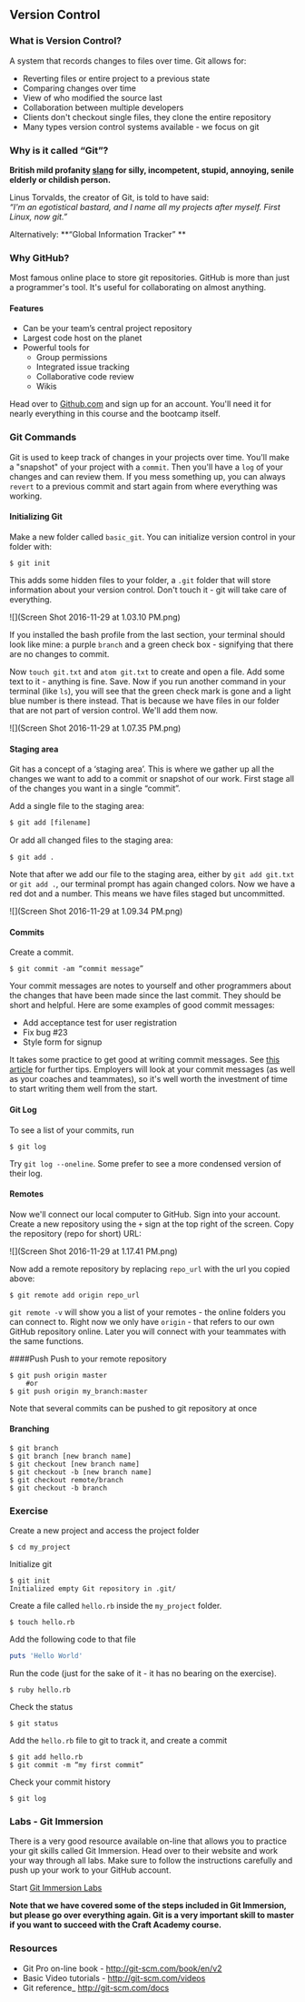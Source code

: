 ## Version Control
### What is Version Control? 
A system that records changes to files over time. 
Git allows for:
* Reverting files or entire project to a previous state 
* Comparing changes over time 
* View of who modified the source last 
* Collaboration between multiple developers
* Clients don't checkout single files, they clone the entire repository
* Many types version control systems available - we focus on git

### Why is it called “Git”?
**British mild profanity [slang](http://www.urbandictionary.com/define.php?term=git
) for silly, incompetent, stupid, annoying, senile elderly or childish person.** 

Linus Torvalds, the creator of Git, is told to have said: <br/>*“I'm an egotistical bastard, and I name all my projects after myself. First Linux, now git.”* 

Alternatively: **“Global Information Tracker” **

### Why GitHub?
Most famous online place to store git repositories. GitHub is more than just a programmer's tool. It's useful for collaborating on almost anything. 

#### Features
* Can be your team’s central project repository 
* Largest code host on the planet
* Powerful tools for  
    * Group permissions
    * Integrated issue tracking
    * Collaborative code review
    * Wikis

Head over to [Github.com](http://github.com) and sign up for an account. You'll need it for nearly everything in this course and the bootcamp itself.

### Git Commands
Git is used to keep track of changes in your projects over time. You'll make a "snapshot" of your project with a `commit`. Then you'll have a `log` of your changes and can review them. If you mess something up, you can always `revert` to a previous commit and start again from where everything was working.

#### Initializing Git
Make a new folder called `basic_git`. You can initialize version control in your folder with:
```shell
$ git init
```
This adds some hidden files to your folder, a `.git` folder that will store information about your version control. Don't touch it - git will take care of everything.

![](Screen Shot 2016-11-29 at 1.03.10 PM.png)

If you installed the bash profile from the last section, your terminal should look like mine: a purple `branch` and a green check box - signifying that there are no changes to commit.

Now `touch git.txt` and `atom git.txt` to create and open a file. Add some text to it - anything is fine. Save. Now if you run another command in your terminal (like `ls`), you will see that the green check mark is gone and a light blue number is there instead. That is because we have files in our folder that are not part of version control. We'll add them now.

![](Screen Shot 2016-11-29 at 1.07.35 PM.png)

#### Staging area
Git has a concept of a ‘staging area’. This is where we gather up all the changes we want to add to a commit or snapshot of our work. First stage all of the changes you want in a single “commit”.

Add a single file to the staging area:
```shell
$ git add [filename] 
```
Or add all changed ﬁles to the staging area:
```shell
$ git add .
```

Note that after we add our file to the staging area, either by `git add git.txt` or `git add .`, our terminal prompt has again changed colors. Now we have a red dot and a number. This means we have files staged but uncommitted.

![](Screen Shot 2016-11-29 at 1.09.34 PM.png)

#### Commits
Create a commit. 
```shell
$ git commit -am “commit message”
```

Your commit messages are notes to yourself and other programmers about the changes that have been made since the last commit. They should be short and helpful. Here are some examples of good commit messages:
- Add acceptance test for user registration
- Fix bug #23
- Style form for signup

It takes some practice to get good at writing commit messages. See [this article](http://chris.beams.io/posts/git-commit/) for further tips. Employers will look at your commit messages (as well as your coaches and teammates), so it's well worth the investment of time to start writing them well from the start.

#### Git Log
To see a list of your commits, run
```shell
$ git log
```
Try `git log --oneline`. Some prefer to see a more condensed version of their log.

#### Remotes
Now we'll connect our local computer to GitHub. Sign into your account. Create a new repository using the `+` sign at the top right of the screen. Copy the repository (repo for short) URL:

![](Screen Shot 2016-11-29 at 1.17.41 PM.png)

Now add a remote repository by replacing `repo_url` with the url you copied above:

```shell
$ git remote add origin repo_url
```
`git remote -v` will show you a list of your remotes - the online folders you can connect to. Right now we only have `origin` - that refers to our own GitHub repository online. Later you will connect with your teammates with the same functions.

####Push
Push to your remote repository
```shell
$ git push origin master 
    #or
$ git push origin my_branch:master
```

Note that several commits can be pushed to git repository at once

#### Branching
```shell
$ git branch 
$ git branch [new branch name]
$ git checkout [new branch name]
$ git checkout -b [new branch name]
$ git checkout remote/branch
$ git checkout -b branch
```

### Exercise

Create a new project and access the project folder

```shell
$ cd my_project
```
Initialize git
```shell
$ git init
Initialized empty Git repository in .git/
```

Create a file called `hello.rb` inside the `my_project` folder.
```shell
$ touch hello.rb
```

Add the following code to that file

```ruby
puts 'Hello World'
```
Run the code (just for the sake of it - it has no bearing on the exercise).
```shell
$ ruby hello.rb
```
Check the status
```shell
$ git status
```

Add the `hello.rb` file to git to track it, and create a commit
```shell
$ git add hello.rb
$ git commit -m “my first commit”
```
Check your commit history
```shell
$ git log
```

### Labs - Git Immersion
There is a very good resource available on-line that allows you to practice your git skills called Git Immersion. Head over to their website and work your way through all labs. Make sure to follow the instructions carefully and push up your work to your GitHub account.

Start [Git Immersion Labs](http://gitimmersion.com/lab_01.html)

**Note that we have covered some of the steps included in Git Immersion, but please go over everything again. Git is a very important skill to master if you want to succeed with the Craft Academy course.**
### Resources

* Git Pro on-line book - http://git-scm.com/book/en/v2
* Basic Video tutorials - http://git-scm.com/videos
* Git reference_ http://git-scm.com/docs










